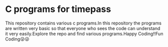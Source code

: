 # C programs for timepass
 This repository contains various c programs.In this repository the programs are written very basic so that everyone who sees the code can understand it very easily.Explore the repo and find various programs.Happy Coding!!Fun Coding😜😜
